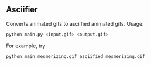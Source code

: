 Asciifier
---------

Converts animated gifs to asciified animated gifs. Usage:

```sh
python main.py <input.gif> <output.gif>
```

For example, try

```sh
python main mesmerizing.gif asciified_mesmerizing.gif
```


